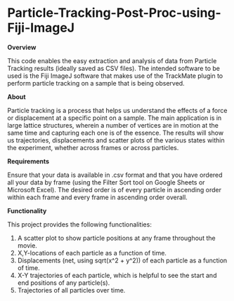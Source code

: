 # Particle-Tracking-Post-Proc-using-Fiji-ImageJ

**Overview**

This code enables the easy extraction and analysis of data from Particle Tracking results (ideally saved as CSV files). The intended software to be used is the Fiji ImageJ software that makes use of the TrackMate plugin to perform particle tracking on a sample that is being observed.

**About**

Particle tracking is a process that helps us understand the effects of a force or displacement at a specific point on a sample. The main application is in large lattice structures, wherein a number of vertices are in motion at the same time and capturing each one is of the essence. The results will show us trajectories, displacements and scatter plots of the various states within the experiment, whether across frames or across particles.

**Requirements**

Ensure that your data is available in .csv format and that you have ordered all your data by frame (using the Filter Sort tool on Google Sheets or Microsoft Excel). The desired order is of every particle in ascending order within each frame and every frame in ascending order overall.

**Functionality**

This project provides the following functionalities:
1. A scatter plot to show particle positions at any frame throughout the movie.
2. X,Y-locations of each particle as a function of time.
3. Displacements (net, using sqrt(x^2 + y^2)) of each particle as a function of time.
4. X-Y trajectories of each particle, which is helpful to see the start and end positions of any particle(s).
5. Trajectories of all particles over time.
